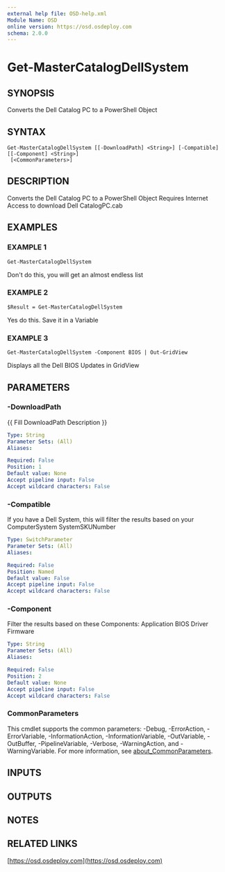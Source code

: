 ```yaml
---
external help file: OSD-help.xml
Module Name: OSD
online version: https://osd.osdeploy.com
schema: 2.0.0
---
```


# Get-MasterCatalogDellSystem

## SYNOPSIS
Converts the Dell Catalog PC to a PowerShell Object

## SYNTAX

```
Get-MasterCatalogDellSystem [[-DownloadPath] <String>] [-Compatible] [[-Component] <String>]
 [<CommonParameters>]
```

## DESCRIPTION
Converts the Dell Catalog PC to a PowerShell Object
Requires Internet Access to download Dell CatalogPC.cab

## EXAMPLES

### EXAMPLE 1
```
Get-MasterCatalogDellSystem
```

Don't do this, you will get an almost endless list

### EXAMPLE 2
```
$Result = Get-MasterCatalogDellSystem
```

Yes do this. 
Save it in a Variable

### EXAMPLE 3
```
Get-MasterCatalogDellSystem -Component BIOS | Out-GridView
```

Displays all the Dell BIOS Updates in GridView

## PARAMETERS

### -DownloadPath
{{ Fill DownloadPath Description }}

```yaml
Type: String
Parameter Sets: (All)
Aliases:

Required: False
Position: 1
Default value: None
Accept pipeline input: False
Accept wildcard characters: False
```

### -Compatible
If you have a Dell System, this will filter the results based on your
ComputerSystem SystemSKUNumber

```yaml
Type: SwitchParameter
Parameter Sets: (All)
Aliases:

Required: False
Position: Named
Default value: False
Accept pipeline input: False
Accept wildcard characters: False
```

### -Component
Filter the results based on these Components:
Application
BIOS
Driver
Firmware

```yaml
Type: String
Parameter Sets: (All)
Aliases:

Required: False
Position: 2
Default value: None
Accept pipeline input: False
Accept wildcard characters: False
```

### CommonParameters
This cmdlet supports the common parameters: -Debug, -ErrorAction, -ErrorVariable, -InformationAction, -InformationVariable, -OutVariable, -OutBuffer, -PipelineVariable, -Verbose, -WarningAction, and -WarningVariable. For more information, see [about_CommonParameters](http://go.microsoft.com/fwlink/?LinkID=113216).

## INPUTS

## OUTPUTS

## NOTES

## RELATED LINKS

[https://osd.osdeploy.com](https://osd.osdeploy.com)

